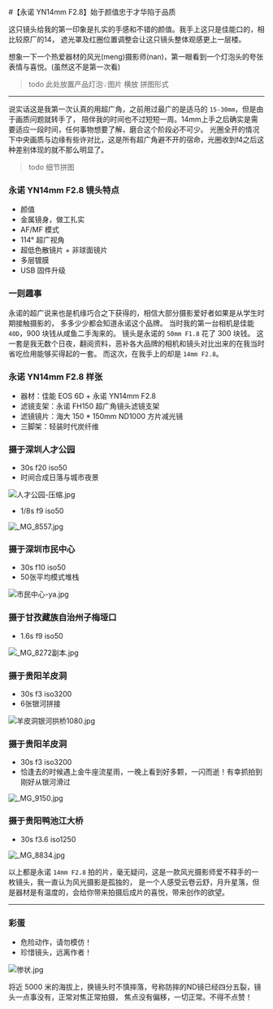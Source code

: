 #【永诺 YN14mm F2.8】始于颜值忠于才华陷于品质


这只镜头给我的第一印象是扎实的手感和不错的颜值。我手上这只是佳能口的，相比较原厂的14，
遮光罩及红圈位置调整会让这只镜头整体观感更上一层楼。

想象一下一个热爱器材的风光(meng)摄影师(nan)，第一眼看到一个灯泡头的夸张表情与喜悦。(虽然这不是第一次看)


> todo 此处放置产品灯泡💡图片  横放 拼图形式

---

说实话这是我第一次认真的用超广角，之前用过最广的是适马的 `15-30mm`，但是由于画质问题就转手了，
陪伴我的时间也不过短短一周。14mm上手之后确实是需要适应一段时间，任何事物想要了解，磨合这个阶段必不可少。
光圈全开的情况下中央画质与边缘有些许对比，这是所有超广角避不开的宿命，光圈收到f4之后这种差别体现的就不那么明显了。

> todo 细节拼图

### 永诺 YN14mm F2.8 镜头特点
- 颜值
- 金属镜身，做工扎实
- AF/MF 模式
- 114° 超广视角
- 超低色散镜片 + 非球面镜片
- 多层镀膜
- USB 固件升级

### 一则趣事

永诺的超广说来也是机缘巧合之下获得的，相信大部分摄影爱好者如果是从学生时期接触摄影的，
多多少少都会知道永诺这个品牌。
当时我的第一台相机是佳能 `40D`，900 块钱从咸鱼二手淘来的。
镜头是永诺的 `50mm F1.8` 花了 300 块钱。
这一套是我无数个日夜，翻阅资料，恶补各大品牌的相机和镜头对比出来的在我当时省吃俭用能够买得起的一套。
而这次，在我手上的却是 `14mm F2.8`。

### 永诺 YN14mm F2.8 样张

- 器材：佳能 EOS 6D + 永诺 YN14mm F2.8
- 滤镜支架：永诺 FH150 超广角镜头滤镜支架
- 滤镜镜片：海大 150 * 150mm ND1000 方片减光镜
- 三脚架：轻装时代炭纤维

### 摄于深圳人才公园
- 30s f20 iso50
- 时间合成日落与城市夜景

![人才公园-压缩.jpg](http://ww1.sinaimg.cn/large/a760927bgy1gkiynlsbmwj218z0u07wh.jpg)

- 1/8s f9 iso50

![_MG_8557.jpg](http://ww1.sinaimg.cn/large/a760927bgy1gkiyn4cqguj23yv28d7wn.jpg)

### 摄于深圳市民中心
- 30s f10 iso50
- 50张平均模式堆栈

![市民中心-ya.jpg](http://ww1.sinaimg.cn/large/a760927bgy1gkiynvwdm7j21900u0kjf.jpg)

### 摄于甘孜藏族自治州子梅垭口
- 1.6s f9 iso50

![_MG_8272副本.jpg](http://ww1.sinaimg.cn/large/a760927bgy1gkiymih6qoj23jz2dcb2h.jpg)

### 摄于贵阳羊皮洞
- 30s f3 iso3200
- 6张银河拼接

![羊皮洞银河拱桥1080.jpg](http://ww1.sinaimg.cn/large/a760927bgy1gks90563p9j21hc0u0hdu.jpg)

### 摄于贵阳羊皮洞
- 30s f3 iso3200
- 恰逢去的时候遇上金牛座流星雨，一晚上看到好多颗，一闪而逝！有幸抓拍到刚好从银河滑过

![_MG_9150.jpg](http://ww1.sinaimg.cn/large/a760927bgy1gks9pi8idnj230k1v84qu.jpg)

### 摄于贵阳鸭池江大桥
- 30s f3.6 iso1250

![_MG_8834.jpg](http://ww1.sinaimg.cn/large/a760927bgy1gks93djbszj233n22fnph.jpg)

以上都是永诺 `14mm F2.8` 拍的片，毫无疑问，这是一款风光摄影师爱不释手的一枚镜头，我一直认为风光摄影是孤独的，
是一个人感受云卷云舒，月升星落，但是器材是有温度的，会给你带来拍摄后成片的喜悦，带来创作的欲望。


---

### 彩蛋

- 危险动作，请勿模仿！
- 珍惜镜头，远离作者！

![惨状.jpg](http://ww1.sinaimg.cn/large/a760927bgy1gkj1lqe4c6j211g1kwu0y.jpg)

将近 5000 米的海拔上，换镜头时不慎摔落，号称防摔的ND镜已经四分五裂，镜头一点事没有，正常对焦正常拍摄，
焦点没有偏移，一切正常。不得不点赞！
